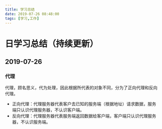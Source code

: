 ```yaml
---
title: 学习总结
date: 2019-07-26 08:48:00
tags: [学习,工作]
---
```


# 日学习总结（持续更新）

## 2019-07-26

### 代理

代理，顾名思义，代为处理，因此根据所代表的对象不同，分为了正向代理和反向代理。

- 正向代理：代理服务器代表客户去已知的服务端（根据地址）请求数据，服务端只认识代理服务器，不认识客户端。
- 反向代理：代理服务器代表服务端返回数据给客户端，客户端只认识代理服务器，不认识服务端。